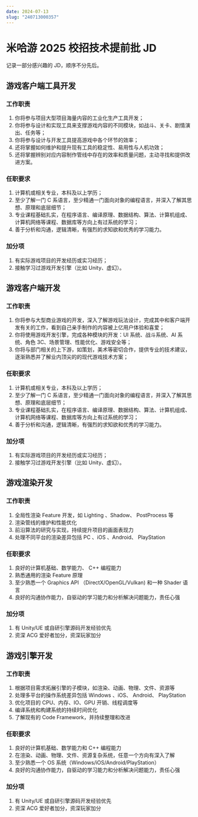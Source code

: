 ```yaml
---
date: 2024-07-13
slug: "240713000357"
---
```


# 米哈游 2025 校招技术提前批 JD

记录一部分感兴趣的 JD，顺序不分先后。

## 游戏客户端工具开发

### 工作职责

1. 你将参与项目大型项目海量内容的工业化生产工具开发；
2. 你将参与设计和实现工具来支撑游戏内容的不同模块，如战斗、关卡、剧情演出、任务等；
3. 你将参与设计与开发工具提高游戏中各个环节的效率；
4. 还将掌握如何维护和提升现有工具的稳定性、易用性与人机功效；
5. 还将掌握辨别对应内容制作管线中存在的效率和质量问题，主动寻找和提供改进方案。

### 任职要求

1. 计算机或相关专业，本科及以上学历；
2. 至少了解一门 C 系语言，至少精通一门面向对象的编程语言，并深入了解其思想、原理和底层细节；
3. 专业课程基础扎实，在程序语言、编译原理、数据结构、算法、计算机组成、计算机网络等课程、数据库等方向上有过系统的学习；
4. 善于分析和沟通，逻辑清晰，有强烈的求知欲和优秀的学习能力。

### 加分项

1. 有实际游戏项目的开发经历或实习经历；
2. 接触学习过游戏开发引擎（比如 Unity、虚幻）。

## 游戏客户端开发

### 工作职责

1. 你将参与大型商业游戏的开发，深入了解游戏玩法设计，完成其中和客户端开发有关的工作，看到自己亲手制作的内容被上亿用户体验和喜爱；
2. 你将使用游戏开发引擎，完成各种模块的开发：UI 系统、战斗系统、AI 系统、角色 3C、场景管理、性能优化、游戏安全等；
3. 你将与部门相关的上下游，如策划，美术等密切合作，提供专业的技术建议，逐渐熟悉并了解业内顶尖的的现代游戏技术方案；

### 任职要求

1. 计算机或相关专业，本科及以上学历；
2. 至少了解一门 C 系语言，至少精通一门面向对象的编程语言，并深入了解其思想、原理和底层细节；
3. 专业课程基础扎实，在程序语言、编译原理、数据结构、算法、计算机组成、计算机网络等课程、数据库等方向上有过系统的学习；
4. 善于分析和沟通，逻辑清晰，有强烈的求知欲和优秀的学习能力。

### 加分项

1. 有实际游戏项目的开发经历或实习经历；
2. 接触学习过游戏开发引擎（比如 Unity、虚幻）。

## 游戏渲染开发

### 工作职责

1. 全局性渲染 Feature 开发，如 Lighting 、Shadow、 PostProcess 等
2. 渲染管线的维护和性能优化
3. 前沿算法的研究与实现，持续提升项目的画面表现力
4. 处理不同平台的渲染差异包括 PC 、iOS 、Android、 PlayStation

### 任职要求

1. 良好的计算机基础、数学能力、 C++ 编程能力
2. 熟悉通用的渲染 Feature 原理
3. 至少熟悉一个 Graphics API （DirectX/OpenGL/Vulkan) 和一种 Shader 语言
4. 良好的沟通协作能力，自驱动的学习能力和分析解决问题能力，责任心强

### 加分项

1. 有 Unity/UE 或自研引擎源码开发经验优先
2. 资深 ACG 爱好者加分，资深玩家加分

## 游戏引擎开发

### 工作职责

1. 根据项目需求拓展引擎的子模块，如渲染、动画、物理、文件、资源等
2. 处理多平台的操作系统差异包括 Windows 、iOS、 Android、 PlayStation
3. 优化项目的 CPU、内存、IO、GPU 开销、线程调度等
4. 编译系统和构建系统的持续时间优化
5. 了解现有的 Code Framework，并持续整理和改进

### 任职要求

1. 良好的计算机基础、数学能力和 C++ 编程能力
2. 在渲染、动画、物理、文件、资源复杂系统，任意一个方向有深入了解
3. 至少熟悉一个 OS 系统（Windows/iOS/Android/PlayStation）
4. 良好的沟通协作能力，自驱动的学习能力和分析解决问题能力，责任心强

### 加分项

1. 有 Unity/UE 或自研引擎源码开发经验优先
2. 资深 ACG 爱好者加分，资深玩家加分
